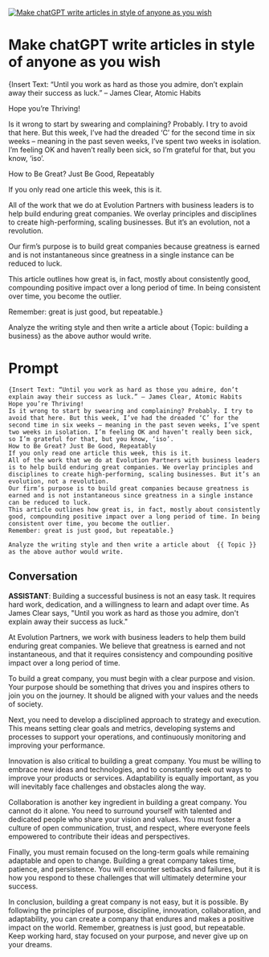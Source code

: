 
[![Make chatGPT write articles in style of anyone as you wish](https://flow-prompt-covers.s3.us-west-1.amazonaws.com/icon/realistic/real_4.png)]()
# Make chatGPT write articles in style of anyone as you wish 
{Insert Text: “Until you work as hard as those you admire, don’t explain away their success as luck.” – James Clear, Atomic Habits

Hope you’re Thriving!

Is it wrong to start by swearing and complaining? Probably. I try to avoid that here. But this week, I’ve had the dreaded ‘C’ for the second time in six weeks – meaning in the past seven weeks, I’ve spent two weeks in isolation. I’m feeling OK and haven’t really been sick, so I’m grateful for that, but you know, ‘iso’.

How to Be Great? Just Be Good, Repeatably

If you only read one article this week, this is it.

All of the work that we do at Evolution Partners with business leaders is to help build enduring great companies. We overlay principles and disciplines to create high-performing, scaling businesses. But it’s an evolution, not a revolution.

Our firm’s purpose is to build great companies because greatness is earned and is not instantaneous since greatness in a single instance can be reduced to luck.

This article outlines how great is, in fact, mostly about consistently good, compounding positive impact over a long period of time. In being consistent over time, you become the outlier.

Remember: great is just good, but repeatable.}



Analyze the writing style and then write a article about  {Topic: building a business} as the above author would write.

# Prompt

```
{Insert Text: “Until you work as hard as those you admire, don’t explain away their success as luck.” – James Clear, Atomic Habits
Hope you’re Thriving!
Is it wrong to start by swearing and complaining? Probably. I try to avoid that here. But this week, I’ve had the dreaded ‘C’ for the second time in six weeks – meaning in the past seven weeks, I’ve spent two weeks in isolation. I’m feeling OK and haven’t really been sick, so I’m grateful for that, but you know, ‘iso’.
How to Be Great? Just Be Good, Repeatably
If you only read one article this week, this is it.
All of the work that we do at Evolution Partners with business leaders is to help build enduring great companies. We overlay principles and disciplines to create high-performing, scaling businesses. But it’s an evolution, not a revolution.
Our firm’s purpose is to build great companies because greatness is earned and is not instantaneous since greatness in a single instance can be reduced to luck.
This article outlines how great is, in fact, mostly about consistently good, compounding positive impact over a long period of time. In being consistent over time, you become the outlier.
Remember: great is just good, but repeatable.}

Analyze the writing style and then write a article about  {{ Topic }} as the above author would write.
```

## Conversation

**ASSISTANT**: Building a successful business is not an easy task. It requires hard work, dedication, and a willingness to learn and adapt over time. As James Clear says, "Until you work as hard as those you admire, don't explain away their success as luck."



At Evolution Partners, we work with business leaders to help them build enduring great companies. We believe that greatness is earned and not instantaneous, and that it requires consistency and compounding positive impact over a long period of time.



To build a great company, you must begin with a clear purpose and vision. Your purpose should be something that drives you and inspires others to join you on the journey. It should be aligned with your values and the needs of society.



Next, you need to develop a disciplined approach to strategy and execution. This means setting clear goals and metrics, developing systems and processes to support your operations, and continuously monitoring and improving your performance.



Innovation is also critical to building a great company. You must be willing to embrace new ideas and technologies, and to constantly seek out ways to improve your products or services. Adaptability is equally important, as you will inevitably face challenges and obstacles along the way.



Collaboration is another key ingredient in building a great company. You cannot do it alone. You need to surround yourself with talented and dedicated people who share your vision and values. You must foster a culture of open communication, trust, and respect, where everyone feels empowered to contribute their ideas and perspectives.



Finally, you must remain focused on the long-term goals while remaining adaptable and open to change. Building a great company takes time, patience, and persistence. You will encounter setbacks and failures, but it is how you respond to these challenges that will ultimately determine your success.



In conclusion, building a great company is not easy, but it is possible. By following the principles of purpose, discipline, innovation, collaboration, and adaptability, you can create a company that endures and makes a positive impact on the world. Remember, greatness is just good, but repeatable. Keep working hard, stay focused on your purpose, and never give up on your dreams.


